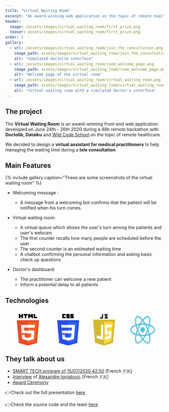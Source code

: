 ```yaml
---
title: "Virtual Waiting Room"
excerpt: "An award-winning web application on the topic of remote healthcare"
header:
  image: /assets/images/virtual_waiting_room/first_prize.png
  teaser: assets/images/virtual_waiting_room/first_prize.png
order: 5
gallery:
  - url: /assets/images/virtual_waiting_room/join_the_consultation.png
    image_path: assets/images/virtual_waiting_room/join_the_consultation.png
    alt: "Simulated doctolib interface"
  - url: /assets/images/virtual_waiting_room/room_welcome_page.png
    image_path: assets/images/virtual_waiting_room/room_welcome_page.png
    alt: "Welcome page of the virtual room"
  - url: /assets/images/virtual_waiting_room/virtual_waiting_room.png
    image_path: assets/images/virtual_waiting_room/virtual_waiting_room.png
    alt: "Virtual waiting room with a simulated doctor's interface"
---
```


## The project

The **Virtual Waiting Room** is an award-winning front-end web application developed on June 24th - 26th 2020 during a 48h remote hackathon with **Doctolib, Dataiku** and [Wild Code School](https://www.wildcodeschool.com/en-GB) on the topic of remote healthcare.   

We decided to design a **virtual assistant for medical practitioners** to help managing the waiting time during a **tele consultation**. 

## Main Features

{% include gallery caption="These are some screenshots of the virtual waiting room" %}

* Welcoming message : 
  - A message from a welcoming bot confirms that the patient will be notified when his turn comes.

* Virtual waiting room:
  - A virtual queue which shows the user's turn among the patients and user's webcam 
  - The first counter recalls how many people are scheduled before the user
  - The second counter is an estimated waiting time
  - A chatbot confirming the personal information and asking basic check up questions

* Doctor's dashboard:
  - The practitioner can welcome a new patient
  - Inform a potential delay to all patients 

## Technologies

<div style="display:flex; justify-content:space-around; margin:30px 0;">
<img src="/assets/logo/HTML5_Logo.svg"  alt="HTML5 logo" style="width: 100px; height: auto;"/>
<img src="/assets/logo/CSS3_Logo.svg"  alt="CSS3 logo" style="width: 70px; height: auto;"/>
<img src="/assets/logo/JS_Logo.svg"  alt="JavaScript logo" style="width: 70px; height: auto;"/>
<img src="/assets/logo/Reactjs_Logo.svg"  alt="ReactJS logo" style="width: 90px; height: auto; grid-column: 2"/>
</div>

## They talk about us

- [SMART TECH program of 15/07/2020 42:50](https://youtu.be/80EbT_Oiv5M?t=2572) [French 🇫🇷]
- [Interview](https://www.linkedin.com/posts/wild-codes-chool_retour-sur-notre-dernier-hackathon-avec-linterview-ugcPost-6698867125521547264-bLTk) of [Alexandre Ignjatovic](https://www.linkedin.com/in/alexandre-ignjatovic/) [French 🇫🇷]
- [Award Ceremony](https://www.linkedin.com/posts/activity-6697415902087925760-q4Pp)


👉Check out the full presentation [here](https://www.youtube.com/watch?v=J8esGGOShqM&t=6s)

👉Check the source code and the team [here](https://github.com/clrko/hackarburer---Virtual-Waiting-Room)